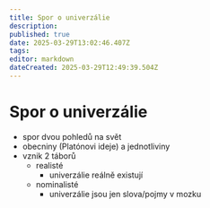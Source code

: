 ```yaml
---
title: Spor o univerzálie
description: 
published: true
date: 2025-03-29T13:02:46.407Z
tags: 
editor: markdown
dateCreated: 2025-03-29T12:49:39.504Z
---
```


# Spor o univerzálie
- spor dvou pohledů na svět
- obecniny (Platónovi ideje) a jednotliviny
- vznik 2 táborů
	- realisté
		- univerzálie reálně existují
	- nominalisté
		- univerzálie jsou jen slova/pojmy v mozku
